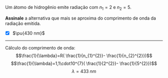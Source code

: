 Um átomo de hidrogênio emite radiação com $n_1 = 2$ e $n_2 = 5$.

**Assinale** a alternativa que mais se aproxima do comprimento de onda da radiação emitida.

- [x] $\pu{430 nm}$

---

Cálculo do comprimento de onda:
$$\frac{1}{\lambda}=R( \frac{1}{n_{1}^{2}}- \frac{1}{n_{2}^{2}})$$
$$\frac{1}{\lambda}=1,1\cdot10^{7}( \frac{1}{2^{2}}- \frac{1}{5^{2}})$$
$$\lambda=433\;nm$$
